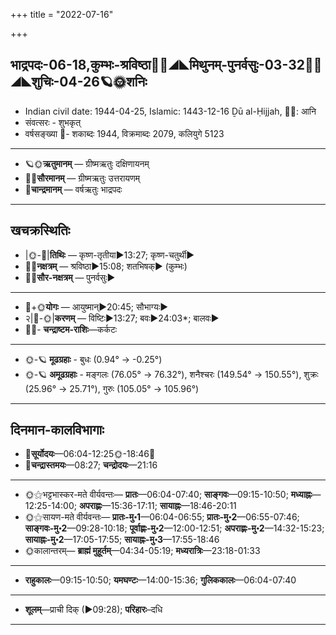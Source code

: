 +++
title = "2022-07-16"

+++
## भाद्रपदः-06-18,कुम्भः-श्रविष्ठा🌛🌌◢◣मिथुनम्-पुनर्वसुः-03-32🌌🌞◢◣शुचिः-04-26🪐🌞शनिः
- Indian civil date: 1944-04-25, Islamic: 1443-12-16 Ḏū al-Ḥijjah, 🌌🌞: आनि
- संवत्सरः - शुभकृत्
- वर्षसङ्ख्या 🌛- शकाब्दः 1944, विक्रमाब्दः 2079, कलियुगे 5123
___________________
- 🪐🌞**ऋतुमानम्** — ग्रीष्मऋतुः दक्षिणायनम्
- 🌌🌞**सौरमानम्** — ग्रीष्मऋतुः उत्तरायणम्
- 🌛**चान्द्रमानम्** — वर्षऋतुः भाद्रपदः
___________________


## खचक्रस्थितिः
- |🌞-🌛|**तिथिः** — कृष्ण-तृतीया►13:27; कृष्ण-चतुर्थी►  
- 🌌🌛**नक्षत्रम्** — श्रविष्ठा►15:08; शतभिषक्► (कुम्भः)  
- 🌌🌞**सौर-नक्षत्रम्** — पुनर्वसुः►  
___________________
- 🌛+🌞**योगः** — आयुष्मान्►20:45; सौभाग्यः►  
- २|🌛-🌞|**करणम्** — विष्टिः►13:27; बवः►24:03*; बालवः►  
- 🌌🌛- **चन्द्राष्टम-राशिः**—कर्कटः  
___________________
- 🌞-🪐 **मूढग्रहाः** - बुधः (0.94° → -0.25°)
- 🌞-🪐 **अमूढग्रहाः** - मङ्गलः (76.05° → 76.32°), शनैश्चरः (149.54° → 150.55°), शुक्रः (25.96° → 25.71°), गुरुः (105.05° → 105.96°)
___________________


## दिनमान-कालविभागाः
- 🌅**सूर्योदयः**—06:04-12:25🌞️-18:46🌇  
- 🌛**चन्द्रास्तमयः**—08:27; **चन्द्रोदयः**—21:16  
___________________
- 🌞⚝भट्टभास्कर-मते वीर्यवन्तः— **प्रातः**—06:04-07:40; **साङ्गवः**—09:15-10:50; **मध्याह्नः**—12:25-14:00; **अपराह्णः**—15:36-17:11; **सायाह्नः**—18:46-20:11  
- 🌞⚝सायण-मते वीर्यवन्तः— **प्रातः-मु॰1**—06:04-06:55; **प्रातः-मु॰2**—06:55-07:46; **साङ्गवः-मु॰2**—09:28-10:18; **पूर्वाह्णः-मु॰2**—12:00-12:51; **अपराह्णः-मु॰2**—14:32-15:23; **सायाह्नः-मु॰2**—17:05-17:55; **सायाह्नः-मु॰3**—17:55-18:46  
- 🌞कालान्तरम्— **ब्राह्मं मुहूर्तम्**—04:34-05:19; **मध्यरात्रिः**—23:18-01:33  
___________________
- **राहुकालः**—09:15-10:50; **यमघण्टः**—14:00-15:36; **गुलिककालः**—06:04-07:40  
___________________
- **शूलम्**—प्राची दिक् (►09:28); **परिहारः**–दधि  
___________________
